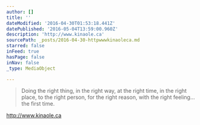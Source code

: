 ```yaml
---
author: []
title: ''
dateModified: '2016-04-30T01:53:18.441Z'
datePublished: '2016-05-04T13:59:00.960Z'
description: 'http://www.kinaole.ca'
sourcePath: _posts/2016-04-30-httpwwwkinaoleca.md
starred: false
inFeed: true
hasPage: false
inNav: false
_type: MediaObject

---
```

> Doing the right thing, in the right way, at the right time, in the right place, to the right person, for the right reason, with the right feeling... the first time.

http://www.kinaole.ca